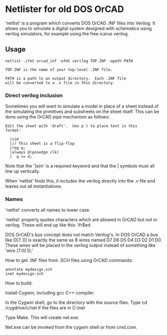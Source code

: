 # Netlister for old DOS OrCAD

'netlist' is a program which converts DOS OrCAD .INF files into Verilog.  It
allows you to simulate a digital system designed with schematics using
verilog simulators, for example using the free icarus verilog.

## Usage

    netlist -ifmt orcad_inf -ofmt verilog TOP.INF -opath PATH

    TOP.INF is the name of your top-level .INF file.

    PATH is a path to an output directory.  Each .INF file
    will be converted to a .v file in this directory.

### Direct verilog inclusion

  Sometimes you will want to simulate a model in place of a sheet instead of
  the simulating the primitives and subsheets on the sheet itself.  This can
  be done using the OrCAD pipe mechanism as follows:

    Edit the sheet with 'draft'.  Use p t to place text in this
    format:

      |sim
      |// This sheet is a flip-flop
      |reg q;
      |always @(posedge clk)
      |  q <= d;

   Note that the '|sim' is a required keyword and that the |
   symbols must all line up vertically.

   When 'netlist' finds this, it includes the verilog directly into the .v file
   and leaves out all instantiations.

### Names

   'netlist' converts all names to lower case.

   'netlist' properly quotes characters which are allowed
   in OrCAD but not in verilog.  These will end up like this:
   \fr$ed 

   DOS OrCAD's bus concept does not match Verilog's.  In DOS OrCAD a bus
   like D[7..0] is exactly the same as 8 wires named D7 D6 D5 D4 D3 D2 D1
   D0.  These wires will be placed in the verilog output instead of
   something like 'wire [7:0] D;'

How to get .INF files from .SCH files using OrCAD commands:

    annotate mydesign.sch
    inet mydesign.sch

How to build:

  Install Cygwin, including gcc C++ compiler.

  In the Cygwin shell, go to the directory with the source
  files.  Type cd /cygdrive/c/net if the files are in
  C:\\net

  Type Make.  This will create net.exe.

  Net.exe can be invoked from the cygwin shell or from
  cmd.com.
